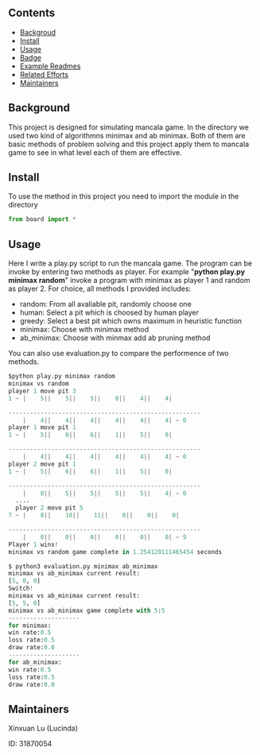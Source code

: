 


## Contents

- [Backgroud](#Background)
- [Install](#install)
- [Usage](#usage)
- [Badge](#badge)
- [Example Readmes](#example)
- [Related Efforts](#related-efforts)
- [Maintainers](#maintainers)

## Background

This project is designed for simulating mancala game. In the directory we used two kind of algorithmns minimax and ab minimax.  Both of them are basic methods of problem solving and this project apply them to mancala game to see in what level each of them are effective.

## Install

To use the method in this project you need to import the module in the directory

```python
from board import *
```

## Usage

Here I write a play.py script to run the mancala game. The program can be invoke by entering two methods as player. For example "**python play.py minimax random**" invoke a program with minimax as player 1 and random as player 2. For choice, all methods I provided includes:

- random: From all avaliable pit, randomly choose one
- human: Select a pit which is choosed by human player
- greedy: Select a  best pit which owns maximum in heuristic function
- minimax: Choose with minimax method
- ab_minimax: Choose with minmax add ab pruning method

You can also use evaluation.py to compare the performence of two methods.

```python
$python play.py minimax random
minimax vs random
player 1 move pit 3
1 ~ |    5||    5||    5||    0||    4||    4|

------------------------------------------------------
    |    4||    4||    4||    4||    4||    4| ~ 0
player 1 move pit 1
1 ~ |    5||    6||    6||    1||    5||    0|

------------------------------------------------------
    |    4||    4||    4||    4||    4||    4| ~ 0
player 2 move pit 1
1 ~ |    5||    6||    6||    1||    5||    0|

------------------------------------------------------
    |    0||    5||    5||    5||    5||    4| ~ 0
  ....
  player 2 move pit 5
7 ~ |    8||    10||    11||    0||    0||    0|

------------------------------------------------------
    |    0||    0||    0||    0||    0||    0| ~ 9
Player 1 wins!
minimax vs random game complete in 1.254120111465454 seconds
```

```python
$ python3 evaluation.py minimax ab_minimax
minimax vs ab_minimax current result:
[5, 0, 0]
Switch!
minimax vs ab_minimax current result:
[5, 5, 0]
minimax vs ab_minimax game complete with 5:5
--------------------
for minimax:
win rate:0.5
loss rate:0.5
draw rate:0.0
--------------------
for ab_minimax:
win rate:0.5
loss rate:0.5
draw rate:0.0
```

## Maintainers

Xinxuan Lu (Lucinda)

ID: 31870054

